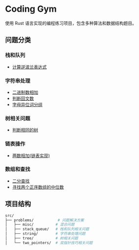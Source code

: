 # Coding Gym

使用 Rust 语言实现的编程练习项目，包含多种算法和数据结构题目。

## 问题分类

### 栈和队列

- [计算逆波兰表达式](src/problems/stack_queue/eval_rpn.rs)

### 字符串处理

- [二进制数相加](src/problems/misc/add_binary.rs)
- [判断回文数](src/problems/misc/is_palindrome.rs)
- [字母异位词分组](src/problems/misc/group_anagrams.rs)

### 树相关问题

- [判断相同的树](src/problems/misc/is_same_tree.rs)

### 链表操作

- [两数相加(链表实现)](src/problems/misc/add_two_numbers.rs)

### 数组和查找

- [二分查找](src/problems/misc/binary_search.rs)
- [寻找两个正序数组的中位数](src/problems/misc/find_median_sorted_arrays.rs)

## 项目结构

```bash
src/
├── problems/           # 问题解决方案
│   ├── misc/          # 混合问题
│   ├── stack_queue/   # 栈和队列相关问题
│   ├── string/        # 字符串处理问题
│   ├── tree/          # 树相关问题
│   └── two_pointers/  # 双指针技巧相关问题
```
